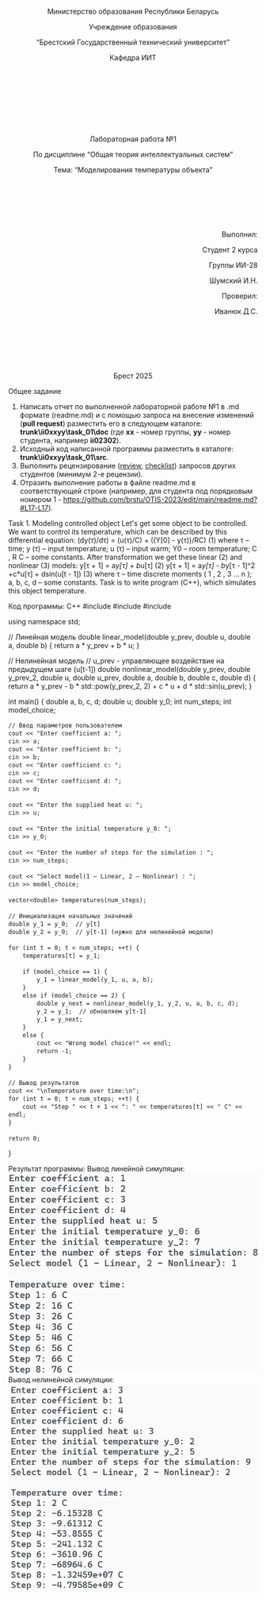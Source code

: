 <p align="center"> Министерство образования Республики Беларусь</p>
<p align="center">Учреждение образования</p>
<p align="center">“Брестский Государственный технический университет”</p>
<p align="center">Кафедра ИИТ</p>
<br><br><br><br><br><br><br>
<p align="center">Лабораторная работа №1</p>
<p align="center">По дисциплине “Общая теория интеллектуальных систем”</p>
<p align="center">Тема: “Моделирования температуры объекта”</p>
<br><br><br><br><br>
<p align="right">Выполнил:</p>
<p align="right">Студент 2 курса</p>
<p align="right">Группы ИИ-28</p>
<p align="right">Шумский И.Н.</p>
<p align="right">Проверил:</p>
<p align="right">Иванюк Д.С.</p>
<br><br><br><br><br>
<p align="center">Брест 2025</p>

Общее задание
1. Написать отчет по выполненной лабораторной работе №1 в .md формате (readme.md) и с помощью запроса на внесение изменений (**pull request**) разместить его в следующем каталоге: **trunk\ii0xxyy\task_01\doc** (где **xx** - номер группы, **yy** - номер студента, например **ii02302**).
2. Исходный код написанной программы разместить в каталоге: **trunk\ii0xxyy\task_01\src**.
3. Выполнить рецензирование ([review](https://linearb.io/blog/code-review-on-github), [checklist](https://linearb.io/blog/code-review-checklist)) запросов других студентов (минимум 2-е рецензии).
4. Отразить выполнение работы в файле readme.md в соответствующей строке (например, для студента под порядковым номером 1 - https://github.com/brstu/OTIS-2023/edit/main/readme.md?#L17-L17).

Task 1. Modeling controlled object Let's get some object to be controlled. We want to control its temperature, which can be described by this differential equation: (dy(τ)/dτ) = (u(τ)/C) + ((Y[0] - y(τ))/RC) (1) where τ – time; y (τ) – input temperature; u (τ) – input warm; Y0 – room temperature; C , R C – some constants. After transformation we get these linear (2) and nonlinear (3) models: y[τ + 1] = a*y[τ] + b*u[τ] (2) ⁡y[τ + 1] = a*y[τ] - b*y[τ - 1]^2 +c*u[τ] + dsin(u[t - 1]) (3) where τ – time discrete moments ( 1 , 2 , 3 … n ); a, b, c, d – some constants. Task is to write program (С++), which simulates this object temperature.


Код программы:
C++
#include <iostream>
#include <cmath>
#include <vector>

using namespace std;

// Линейная модель
double linear_model(double y_prev, double u, double a, double b) {
    return a * y_prev + b * u;
}

// Нелинейная модель
// u_prev - управляющее воздействие на предыдущем шаге (u[t-1])
double nonlinear_model(double y_prev, double y_prev_2, double u, double u_prev, double a, double b, double c, double d) {
    return a * y_prev - b * std::pow(y_prev_2, 2) + c * u + d * std::sin(u_prev);
}

int main() {
    double a, b, c, d;
    double u;
    double y_0;
    int num_steps;
    int model_choice;

    // Ввод параметров пользователем
    cout << "Enter coefficient a: ";
    cin >> a;
    cout << "Enter coefficient b: ";
    cin >> b;
    cout << "Enter coefficient c: ";
    cin >> c;
    cout << "Enter coefficient d: ";
    cin >> d;

    cout << "Enter the supplied heat u: ";
    cin >> u;

    cout << "Enter the initial temperature y_0: ";
    cin >> y_0;

    cout << "Enter the number of steps for the simulation : ";
    cin >> num_steps;

    cout << "Select model(1 – Linear, 2 – Nonlinear) : ";
    cin >> model_choice;

    vector<double> temperatures(num_steps);

    // Инициализация начальных значений
    double y_1 = y_0;  // y[t]
    double y_2 = y_0;  // y[t-1] (нужно для нелинейной модели)

    for (int t = 0; t < num_steps; ++t) {
        temperatures[t] = y_1;

        if (model_choice == 1) {
            y_1 = linear_model(y_1, u, a, b);
        }
        else if (model_choice == 2) {
            double y_next = nonlinear_model(y_1, y_2, u, a, b, c, d);
            y_2 = y_1;  // обновляем y[t-1]
            y_1 = y_next;
        }
        else {
            cout << "Wrong model choice!" << endl;
            return -1;
        }
    }

    // Вывод результатов
    cout << "\nTemperature over time:\n";
    for (int t = 0; t < num_steps; ++t) {
        cout << "Step " << t + 1 << ": " << temperatures[t] << " C" << endl;
    }

    return 0;
}

Результат программы:
Вывод линейной симуляции:
<br>
![Вывод линейной симуляции:](output_linear_simulation.png)
<br>
Вывод нелинейной симуляции:
<br>
![Вывод нелинейной симуляции:](output_nonlinear_simulation.png)
